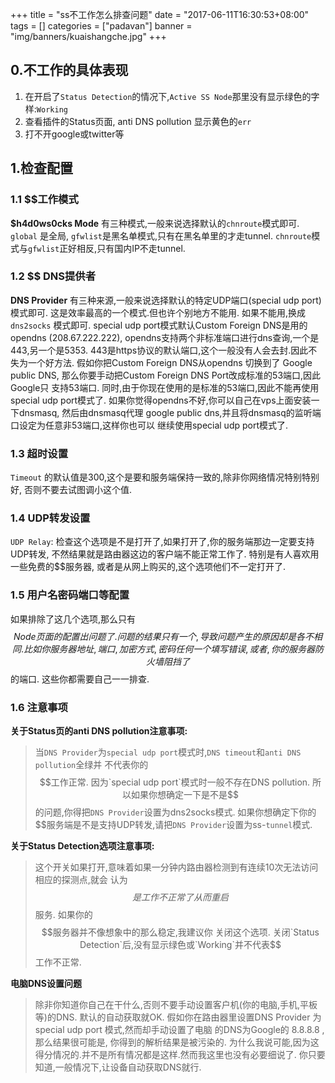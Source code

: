 +++
title = "ss不工作怎么排查问题"
date = "2017-06-11T16:30:53+08:00"
tags = []
categories = ["padavan"]
banner = "img/banners/kuaishangche.jpg"
+++

## 0.不工作的具体表现

1. 在开启了`Status Detection`的情况下,`Active SS Node`那里没有显示绿色的字样:`Working`
2. 查看插件的Status页面, anti DNS pollution 显示黄色的`err`
3. 打不开google或twitter等

## 1.检查配置

### 1.1 $$工作模式

**$h4d0ws0cks Mode** 有三种模式,一般来说选择默认的`chnroute`模式即可.
`global` 是全局, `gfwlist`是黑名单模式,只有在黑名单里的才走tunnel.
`chnroute`模式与`gfwlist`正好相反,只有国内IP不走tunnel.

### 1.2 $$ DNS提供者
**DNS Provider** 有三种来源,一般来说选择默认的特定UDP端口(special udp port)模式即可.
这是效率最高的一个模式.但也许个别地方不能用. 如果不能用,换成
`dns2socks` 模式即可.
special udp port模式默认Custom Foreign DNS是用的opendns (208.67.222.222),
opendns支持两个非标准端口进行dns查询,一个是443,另一个是5353.
443是https协议的默认端口,这个一般没有人会去封.因此不失为一个好方法.
假如你把Custom Foreign DNS从opendns 切换到了 Google public DNS,
那么你要手动把Custom Foreign DNS Port改成标准的53端口,因此Google只
支持53端口. 同时,由于你现在使用的是标准的53端口,因此不能再使用
special udp port模式了.
如果你觉得opendns不好,你可以自己在vps上面安装一下dnsmasq, 然后由dnsmasq代理
google public dns,并且将dnsmasq的监听端口设定为任意非53端口,这样你也可以
继续使用special udp port模式了.

### 1.3 超时设置
`Timeout` 的默认值是300,这个是要和服务端保持一致的,除非你网络情况特别特别好,
否则不要去试图调小这个值.

### 1.4 UDP转发设置
`UDP Relay`: 检查这个选项是不是打开了,如果打开了,你的服务端那边一定要支持UDP转发,
不然结果就是路由器这边的客户端不能正常工作了. 特别是有人喜欢用一些免费的$$服务器,
或者是从网上购买的,这个选项他们不一定打开了.

### 1.5 用户名密码端口等配置
如果排除了这几个选项,那么只有$$ Node页面的配置出问题了.问题的结果只有一个,导致
问题产生的原因却是各不相同.
比如你服务器地址,端口,加密方式,密码任何一个填写错误,或者,你的服务器防火墙阻挡了
$$的端口. 这些你都需要自己一一排查.

### 1.6 注意事项

**关于Status页的anti DNS pollution注意事项:**

> 当`DNS Provider`为`special udp port`模式时,`DNS timeout`和`anti DNS pollution`全绿并
> 不代表你的$$工作正常. 因为`special udp port`模式时一般不存在DNS pollution.
> 所以如果你想确定一下是不是$$的问题,你得把`DNS Provider`设置为dns2socks模式.
> 如果你想确定下你的$$服务端是不是支持UDP转发,请把`DNS Provider`设置为ss-`tunnel`模式.

**关于Status Detection选项注意事项:**

> 这个开关如果打开,意味着如果一分钟内路由器检测到有连续10次无法访问相应的探测点,就会
> 认为$$是工作不正常了从而重启$$服务. 如果你的$$服务器并不像想象中的那么稳定,我建议你
> 关闭这个选项. 关闭`Status Detection`后,没有显示绿色或`Working`并不代表$$工作不正常.

**电脑DNS设置问题**

> 除非你知道你自己在干什么,否则不要手动设置客户机(你的电脑,手机,平板等)的DNS.
> 默认的自动获取就OK.
> 假如你在路由器里设置DNS Provider 为 special udp port 模式,然而却手动设置了电脑
> 的DNS为Google的 8.8.8.8 , 那么结果很可能是, 你得到的解析结果是被污染的.
> 为什么我说可能,因为这得分情况的.并不是所有情况都是这样.然而我这里也没有必要细说了.
> 你只要知道,一般情况下,让设备自动获取DNS就行.
